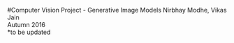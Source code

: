 #Computer Vision Project - Generative Image Models
Nirbhay Modhe, Vikas Jain  
Autumn 2016  
*to be updated